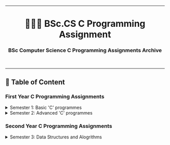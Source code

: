***
<h1 align = "center">👨🏻‍💻 BSc.CS C Programming Assignment</h1>
<h3 align = "center">BSc Computer Science C Programming Assignments Archive</h3><br>

***
<h2 align = "left">📝 Table of Content</h2>

<h3 align = "left">First Year C Programming Assignments</h3>

<details>

  <summary>Semester 1: Basic 'C' programmes</summary>

  - Assignment 1: Testing the Errors and Simple Programs.
    > [Visit](Semester_1_-_Basic_'C'_programmes/Testing_Errors_and_Simple_Programs/README.md)
  - Assignment 2: To demonstrate the use of data types, simple operators and expressions.
    > [Visit](Semester_1_-_Basic_'C'_programmes/Data_Types_and_Simple_Operators/README.md)
  - Assignment 3: To demonstrate the use of decision making structures.
    > [Visit](Semester_1_-_Basic_'C'_programmes/Decision_Making_and_Switch_Statements/README.md)
  - Assignment 4: Loop Control Structures.
    > [Visit](Semester_1_-_Basic_'C'_programmes/Simple_Loops_and_Nested_Loops/README.md)
  - Assignment 5: To demonstrate library and user defined functions.
    > [Visit](Semester_1_-_Basic_'C'_programmes/User_Defined_and_Library_functions/README.md)

</details>
<details>

  <summary>Semester 2: Advanced 'C' programmes</summary>

  - Assignment 1: To demonstrate use of 1-D and arrays and functions.
    > [Visit](Semester_2_-_Advanced_'C'_programmes/Arrays/README.md)
  - Assignment 2: To demonstrate Strings.
    > [Visit](Semester_2_-_Advanced_'C'_programmes/Strings/README.md)
  - Assignment 3: To demonstrate use of Structures and Unions.
    > [Visit](Semester_2_-_Advanced_'C'_programmes/Structures_and_Unions/README.md)
  - Assignment 4: To demonstrate use of Pointer.
    > [Visit](Semester_2_-_Advanced_'C'_programmes/Pointers/README.md)
  - Assignment 5: To demonstrate File Handling and Preprocessor directives.
    > [Visit](Semester_2_-_Advanced_'C'_programmes/File_Handling_and_Preprocessor_Directives/README.md)

</details>

<h3 align = "left">Second Year C Programming Assignments</h3>

<details>

  <summary>Semester 3: Data Structures and Alogrithms</summary>

  - Practice Assignment of C Programming: Functions, Array, Pointers & Structures
    > [Visit](Semester_3_-_Data_Structures_and_Algorithms\Practice-Assignment-of-C-Programming\README.md)
  - Assignment 1: Searching Algorithms
    > [Visit](Semester_3_-_Data_Structures_and_Algorithms\Searching-Algorithms\README.md)
  - Assignment 2: Sorting Algorithms - I
    > [Visit](Semester_3_-_Data_Structures_and_Algorithms\Sorting-Algorithms-I\README.md)
  - Assignment 3: Sorting Algorithms - II
    > [Visit](Semester_3_-_Data_Structures_and_Algorithms\Sorting-Algorithms-II\README.md)
  - Assignment 4: Stack Implementation
    > [Visit](Semester_3_-_Data_Structures_and_Algorithms\Stack-Implementation\README.md)
  - Assignment 5: Application of Stack
    > [Visit](Semester_3_-_Data_Structures_and_Algorithms\Application-of-Stack\README.md)
  - Assignment 6: Singly Linked List
    > [Visit](Semester_3_-_Data_Structures_and_Algorithms\Singly-Linked-List\README.md)
  - Assignment 7: Applications of Singly Linked List
    > [Visit](Semester_3_-_Data_Structures_and_Algorithms\Applications-of-Singly-Linked-List\README.md)
  - Assignment 8: Doubly Linked List
    > [Visit](Semester_3_-_Data_Structures_and_Algorithms\Doubly-Linked-List\README.md)

</details>